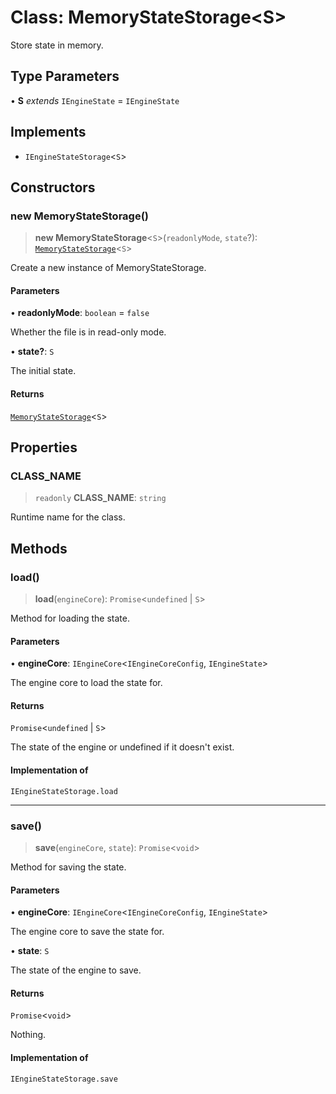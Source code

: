 # Class: MemoryStateStorage\<S\>

Store state in memory.

## Type Parameters

• **S** *extends* `IEngineState` = `IEngineState`

## Implements

- `IEngineStateStorage`\<`S`\>

## Constructors

### new MemoryStateStorage()

> **new MemoryStateStorage**\<`S`\>(`readonlyMode`, `state`?): [`MemoryStateStorage`](MemoryStateStorage.md)\<`S`\>

Create a new instance of MemoryStateStorage.

#### Parameters

• **readonlyMode**: `boolean` = `false`

Whether the file is in read-only mode.

• **state?**: `S`

The initial state.

#### Returns

[`MemoryStateStorage`](MemoryStateStorage.md)\<`S`\>

## Properties

### CLASS\_NAME

> `readonly` **CLASS\_NAME**: `string`

Runtime name for the class.

## Methods

### load()

> **load**(`engineCore`): `Promise`\<`undefined` \| `S`\>

Method for loading the state.

#### Parameters

• **engineCore**: `IEngineCore`\<`IEngineCoreConfig`, `IEngineState`\>

The engine core to load the state for.

#### Returns

`Promise`\<`undefined` \| `S`\>

The state of the engine or undefined if it doesn't exist.

#### Implementation of

`IEngineStateStorage.load`

***

### save()

> **save**(`engineCore`, `state`): `Promise`\<`void`\>

Method for saving the state.

#### Parameters

• **engineCore**: `IEngineCore`\<`IEngineCoreConfig`, `IEngineState`\>

The engine core to save the state for.

• **state**: `S`

The state of the engine to save.

#### Returns

`Promise`\<`void`\>

Nothing.

#### Implementation of

`IEngineStateStorage.save`
